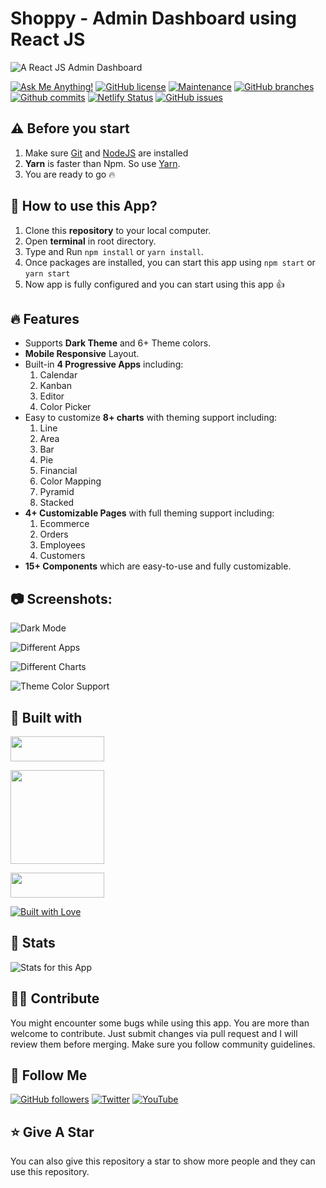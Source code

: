 # Shoppy - Admin Dashboard using React JS

![A React JS Admin Dashboard](https://user-images.githubusercontent.com/71302066/176727220-9b5f7361-65df-480b-8f85-758954bddfd5.png "A React JS Admin Dashboard")

[![Ask Me Anything!](https://img.shields.io/badge/Ask%20me-anything-1abc9c.svg)](https://github.com/Technical-Shubham-tech "Ask Me Anything!")
[![GitHub license](https://img.shields.io/github/license/Technical-Shubham-tech/admin-dashboard)](https://github.com/Technical-Shubham-tech/admin-dashboard/blob/main/LICENSE.md "GitHub license")
[![Maintenance](https://img.shields.io/badge/Maintained%3F-yes-green.svg)](https://github.com/Technical-Shubham-tech/admin-dashboard/commits/main "Maintenance")
[![GitHub branches](https://badgen.net/github/branches/Technical-Shubham-tech/admin-dashboard/)](https://github.com/Technical-Shubham-tech/admin-dashboard/branches "GitHub branches")
[![Github commits](https://badgen.net/github/commits/Technical-Shubham-tech/admin-dashboard/main)](https://github.com/Technical-Shubham-tech/admin-dashboard/commits "Github commits")
[![Netlify Status](https://api.netlify.com/api/v1/badges/6aeb1ab3-871d-48c0-bc09-2e1fcaef0c2b/deploy-status)](https://shoppy-dashboard-react.netlify.app/ "Netlify Status")
[![GitHub issues](https://img.shields.io/github/issues/Technical-Shubham-tech/admin-dashboard)](https://github.com/Technical-Shubham-tech/admin-dashboard/issues "GitHub issues")

## ⚠️ Before you start

1. Make sure [Git](https://git-scm.com) and [NodeJS](https://nodejs.org) are installed
2. **Yarn** is faster than Npm. So use [Yarn](https://classic.yarnpkg.com/lang/en/docs/install/).
3. You are ready to go :fire:

## 📌 How to use this App?

1. Clone this **repository** to your local computer.
2. Open **terminal** in root directory.
3. Type and Run `npm install` or `yarn install`.
4. Once packages are installed, you can start this app using `npm start` or `yarn start`
5. Now app is fully configured and you can start using this app :+1:

## :fire: Features

- Supports **Dark Theme** and 6+ Theme colors.
- **Mobile Responsive** Layout.
- Built-in **4 Progressive Apps** including:
  1. Calendar
  2. Kanban
  3. Editor
  4. Color Picker
- Easy to customize **8+ charts** with theming support including:
  1. Line
  2. Area
  3. Bar
  4. Pie
  5. Financial
  6. Color Mapping
  7. Pyramid
  8. Stacked
- **4+ Customizable Pages** with full theming support including:
  1. Ecommerce
  2. Orders
  3. Employees
  4. Customers
- **15+ Components** which are easy-to-use and fully customizable.

## :camera: Screenshots:

![Dark Mode](https://user-images.githubusercontent.com/71302066/176737134-626ab7b9-dd4b-4af2-a6ac-343123d6c5c1.png "Dark Mode")

![Different Apps](https://user-images.githubusercontent.com/71302066/176737379-5884f2d3-7a62-4514-a2b9-caa530c048f4.png "Different Apps")

![Different Charts](https://user-images.githubusercontent.com/71302066/176737545-6d7307ba-91c4-4408-91e1-e9604af4f385.png "Different Charts")

![Theme Color Support](https://user-images.githubusercontent.com/71302066/176737750-281c85a5-389e-424f-9f43-a711b7e93b78.png "Theme Color Support")

## 📃 Built with

[<img src="https://img.shields.io/badge/JavaScript-323330?style=for-the-badge&logo=javascript&logoColor=F7DF1E" width="150" height="40" />](https://www.javascript.com/ "JavaScript")

[<img src="https://img.shields.io/badge/React-20232A?style=for-the-badge&logo=react&logoColor=61DAFB" width="150" />](https://reactjs.org/ "React JS")

[<img src="https://img.shields.io/badge/Tailwind_CSS-38B2AC?style=for-the-badge&logo=tailwind-css&logoColor=white" width="150" height="40" />](https://tailwindcss.com/ "Tailwind CSS")

[<img src="http://ForTheBadge.com/images/badges/built-with-love.svg" alt="Built with Love">](https://github.com/Technical-Shubham-tech "Built with Love")

## 🔧 Stats

![Stats for this App](https://user-images.githubusercontent.com/71302066/175766396-a33b67dc-57d3-4fe6-8b5a-4072066b70d5.svg "Stats for this App")

## 🙌🏼 Contribute

You might encounter some bugs while using this app. You are more than welcome to contribute. Just submit changes via pull request and I will review them before merging. Make sure you follow community guidelines.

## 🚀 Follow Me

[![GitHub followers](https://img.shields.io/github/followers/Technical-Shubham-tech?style=social&label=Follow&maxAge=2592000)](https://github.com/Technical-Shubham-tech)
[![Twitter](https://img.shields.io/twitter/url?style=social&url=https%3A%2F%2Ftwitter.com%2FTechnicalShubam)](https://twitter.com/intent/tweet?text=Wow:&url=https%3A%2F%2Fgithub.com%2FTechnical-Shubham-tech%2Fmedical-chat-app)
[![YouTube](https://img.shields.io/badge/YouTube-FF0000?style=for-the-badge&logo=youtube&logoColor=white)](https://www.youtube.com/channel/UCNAz_hUVBG2ZUN8TVm0bmYw)

## ⭐ Give A Star

You can also give this repository a star to show more people and they can use this repository.
